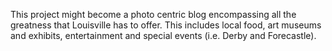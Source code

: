 This project might become a photo centric blog encompassing all the greatness that Louisville has to offer. This includes local food, art museums and exhibits, entertainment and special events (i.e. Derby and Forecastle).
